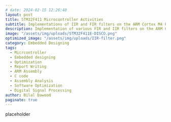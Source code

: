 ```yaml
---
# date: 2024-02-15 12:26:40
layout: post
title: STM32F411 Microcontroller Activities 
subtitle: Implementations of IIR and FIR filters on the ARM Cortex M4 Processor
description: Implementation of various FIR and IIR filters on the ARM Cortex M4 processor through the use of ARM Assembly and C Code. 
image: "/assets/img/uploads/STM32F411E-DISCO.png"
optimized_image: "/assets/img/uploads/IIR-filter.png"
category: Embedded Designing
tags:
  - Micrcontroller
  - Embedded designing
  - Optimization
  - Report Writing
  - ARM Assembly 
  - C code
  - Assembly Analysis
  - Software Optimization
  - Digital Signal Processing
author: Bilal Dawood
paginate: true
---
```


placeholder
